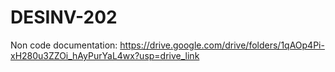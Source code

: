 # DESINV-202
Non code documentation: https://drive.google.com/drive/folders/1qAOp4Pi-xH280u3ZZOi_hAyPurYaL4wx?usp=drive_link

